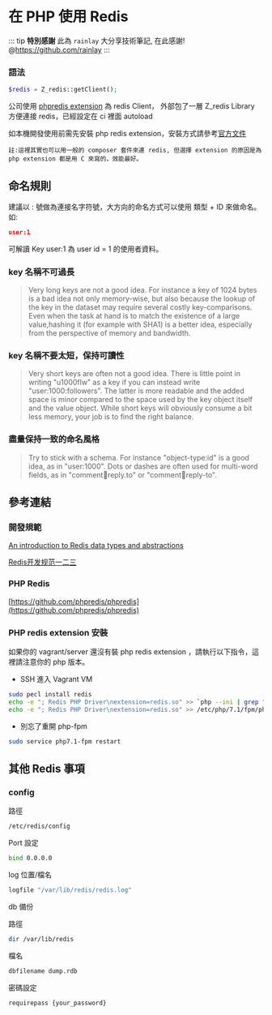 # 在 PHP 使用 Redis

::: tip
<strong>特別感謝</strong>  此為 `rainlay` 大分享技術筆記, 在此感謝! @https://github.com/rainlay
:::


### 語法

```php
$redis = Z_redis::getClient();
```

公司使用 [phpredis extension](https://github.com/phpredis/phpredis) 為 redis Client，
外部包了一層 Z_redis Library 方便連接 redis，已經設定在 ci 裡面 autoload

如本機開發使用前需先安裝 php redis extension，安裝方式請參考[官方文件](https://github.com/phpredis/phpredis/blob/develop/INSTALL.markdown)

`註:這裡其實也可以用一般的 composer 套件來連 redis, 但選擇 extension 的原因是為 php extension 都是用 C 來寫的，效能最好。`

## 命名規則

建議以 : 號做為連接名字符號，大方向的命名方式可以使用 類型 + ID 來做命名。如:

```json
user:1
```

可解讀 Key user:1 為 user id = 1 的使用者資料。

### key 名稱不可過長

> Very long keys are not a good idea. For instance a key of 1024 bytes is a bad idea not only memory-wise, but also because the lookup of the key in the dataset may require several costly key-comparisons. Even when the task at hand is to match the existence of a large value,hashing it (for example with SHA1) is a better idea, especially from the perspective of memory and bandwidth.

### key 名稱不要太短，保持可讀性

> Very short keys are often not a good idea. There is little point in writing "u1000flw" as a key if you can instead write "user:1000:followers". The latter is more readable and the added space is minor compared to the space used by the key object itself and the value object. While short keys will obviously consume a bit less memory, your job is to find the right balance.

### 盡量保持一致的命名風格

> Try to stick with a schema. For instance "object-type:id" is a good idea, as in "user:1000". Dots or dashes are often used for multi-word fields, as in "comment:1234:reply.to" or "comment:1234:reply-to".

## 參考連結

### 開發規範

[An introduction to Redis data types and abstractions](https://redis.io/topics/data-types-intro)

[Redis开发规范一二三](http://ju.outofmemory.cn/entry/218983)

### PHP Redis

[https://github.com/phpredis/phpredis](https://github.com/phpredis/phpredis)

### PHP redis extension 安裝

如果你的 vagrant/server 還沒有裝 php redis extension ，請執行以下指令，這裡請注意你的 php 版本。

* SSH 進入 Vagrant VM

```bash
sudo pecl install redis
echo -e "; Redis PHP Driver\nextension=redis.so" >> `php --ini | grep "Loaded Configuration" | sed -e "s|.*:\s*||"`      
echo -e "; Redis PHP Driver\nextension=redis.so" >> /etc/php/7.1/fpm/php.ini
```

* 別忘了重開 php-fpm

```bash
sudo service php7.1-fpm restart
```

## 其他 Redis 事項

### config

路徑

```bash
/etc/redis/config
```

Port 設定

```bash
bind 0.0.0.0
```

log 位置/檔名

```bash
logfile "/var/lib/redis/redis.log"
```

db 備份

路徑

```bash
dir /var/lib/redis
```

檔名 

```bash
dbfilename dump.rdb
```

密碼設定

```bash
requirepass {your_password}
```
